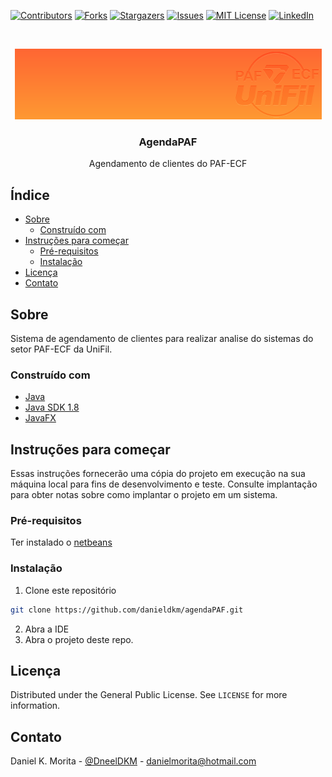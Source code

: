 <!-- PROJECT SHIELDS -->
<!--
*** I'm using markdown "reference style" links for readability.
*** Reference links are enclosed in brackets [ ] instead of parentheses ( ).
*** See the bottom of this document for the declaration of the reference variables
*** for contributors-url, forks-url, etc. This is an optional, concise syntax you may use.
*** https://www.markdownguide.org/basic-syntax/#reference-style-links
-->
[![Contributors][contributors-shield]][contributors-url]
[![Forks][forks-shield]][forks-url]
[![Stargazers][stars-shield]][stars-url]
[![Issues][issues-shield]][issues-url]
[![MIT License][license-shield]][license-url]
[![LinkedIn][linkedin-shield]][linkedin-url]


<!-- PROJECT LOGO -->
<br />
<p align="center">
  <a href="https://www.unifil.br/portal/institucional/servicos/programa-aplicativo-fiscal">
    <img src="logo.png" alt="Banner">
  </a>

  <h3 align="center">AgendaPAF</h3>

  <p align="center">
    Agendamento de clientes do PAF-ECF
    <br />
  </p>
</p>

<!-- TABLE OF CONTENTS -->
## Índice

* [Sobre](#sobre)
  * [Construído com](#construído-com)
* [Instruções para começar](#instruções-para-começar)
  * [Pré-requisitos](#pré-requisitos)
  * [Instalação](#instalação)
* [Licença](#licença)
* [Contato](#contato)


<!-- ABOUT THE PROJECT -->
## Sobre

Sistema de agendamento de clientes para realizar analise do sistemas do setor PAF-ECF da UniFil.

### Construído com

* [Java](https://www.oracle.com/br/JAVA/)
* [Java SDK 1.8](https://www.oracle.com/technetwork/pt/java/javase/downloads/index.html)
* [JavaFX](https://www.oracle.com/java/technologies/javase/javafx-overview.html)

<!-- GETTING STARTED -->
## Instruções para começar

Essas instruções fornecerão uma cópia do projeto em execução na sua máquina local para fins de desenvolvimento e teste. Consulte implantação para obter notas sobre como implantar o projeto em um sistema.

### Pré-requisitos
Ter instalado o [netbeans](https://netbeans.org/)

### Instalação

1. Clone este repositório
```sh
git clone https://github.com/danieldkm/agendaPAF.git
```
2. Abra a IDE
3. Abra o projeto deste repo.

<!-- LICENSE -->
## Licença

Distributed under the General Public License. See `LICENSE` for more information.


<!-- CONTACT -->
## Contato

Daniel K. Morita - [@DneelDKM](https://twitter.com/DneelKM) - danielmorita@hotmail.com


<!-- MARKDOWN LINKS & IMAGES -->
<!-- https://www.markdownguide.org/basic-syntax/#reference-style-links -->
[contributors-shield]: https://img.shields.io/github/contributors/danieldkm/agendaPAF.svg?style=flat-square
[contributors-url]: https://github.com/danieldkm/agendaPAF/graphs/contributors
[forks-shield]: https://img.shields.io/github/forks/danieldkm/agendaPAF.svg?style=flat-square
[forks-url]: https://github.com/danieldkm/agendaPAF/network/members
[stars-shield]: https://img.shields.io/github/stars/danieldkm/agendaPAF.svg?style=flat-square
[stars-url]: https://github.com/danieldkm/agendaPAF/stargazers
[issues-shield]: https://img.shields.io/github/issues/danieldkm/agendaPAF.svg?style=flat-square
[issues-url]: https://github.com/danieldkm/agendaPAF/issues
[license-shield]: https://img.shields.io/github/license/danieldkm/agendaPAF.svg?style=flat-square
[license-url]: https://github.com/danieldkm/agendaPAF/blob/master/LICENSE
[linkedin-shield]: https://img.shields.io/badge/-LinkedIn-black.svg?style=flat-square&logo=linkedin&colorB=555
[linkedin-url]: https://linkedin.com/in/daniel-k-morita-7b928831
[product-screenshot]: images/screenshot.png

